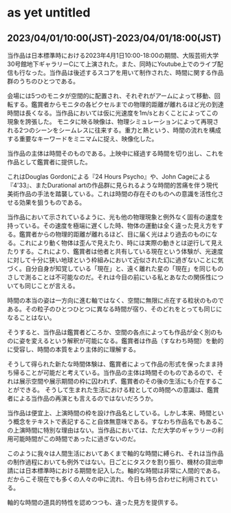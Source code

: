 # as yet untitled

## 2023/04/01/10:00(JST)-2023/04/01/18:00(JST)

<!-- 1. 概要 -->
  当作品は日本標準時における2023年4月1日10:00-18:00の期間、大阪芸術大学30号館地下ギャラリーCにて上演された。また、同時にYoutube上でのライブ配信も行なった。当作品は後述するスコアを用いて制作された、時間に関する作品群のうちのひとつである。

  <!-- TODO?: 作品のざっくりとした形態(展示形態, 二つのモード) -->
  会場には5つのモニタが空間的に配置され、それぞれがアームによって移動、回転する。鑑賞者からモニタの各ピクセルまでの物理的距離が離れるほど光の到達時間は長くなる。当作品においては仮に光速度を1m/sとおくことによってこの現象を誇張した。
  モニタに映る映像は、物理シミュレーションによって再現される2つのシーンをシームレスに往来する。重力と熱という、時間の流れを構成する重要なキーワードをミニマムに捉え、映像化した。<!-- 抽象化ではないよな, むしろ抽象化した表現にした方が良い？月っぽいテクスチャを剥がしてもっとプリミティブにしたら抽象化したことになるか？ -->

<!-- 2. 本題 -->

  <!-- 時間が作品の主体であること -->
  当作品の主体は時間そのものである。上映中に経過する時間を切り出し、これを作品として鑑賞者に提供した。

  <!-- TODO?: 24時間サイコやデュレーショナル・アートなど類似作品への言及 -->
  これはDouglas Gordonによる『24 Hours Psycho』や、John Cageによる『4'33』、またDurational artの作品群に見られるような時間的苦痛を伴う現代美術作品の手法を踏襲している。これは時間の存在そのものへの意識を活性化させる効果を狙うものである。

  <!-- TODO?: 時間という枠の曖昧さ, 時間は粒であることの気づき -->
  当作品において示されているように、光も他の物理現象と例外なく固有の速度を持っている。その速度を極端に遅くした時、物体の運動は全く違った見え方をする。鑑賞者からの物理的距離が離れるほど、目に届く光はより過去のものになる。これにより動く物体は歪んで見えたり、時には実際の動きとは逆行して見えたりする。これにより、鑑賞者は他者と共有している現在という体験が、光速度に対して十分に狭い地球という枠組みにおいて近似された幻に過ぎないことに気づく。自分自身が知覚している「現在」と、遠く離れた星の「現在」を同じものさしで測ることは不可能なのだ。それは今目の前にいる私とあなたの関係性についても同じことが言える。
  <!-- TODO: 重力と熱によっても時間を計測することができる（これは書かなくても良いのかもしれない） -->
  <!-- TODO: 時間についてのもう少し詳しい物理学的な説明（エントロピーや重力についても言及する） -->
  時間の本当の姿は一方向に進む軸ではなく、空間に無限に点在する粒状のものである。その粒子のひとつひとつに異なる時間が宿り、そのどれをとっても同じになることはない。

  <!-- TODO?: そうなると作品（時間）は鑑賞者どころか、空間の各点によっても全く違うものとなる -->
  そうすると、当作品は鑑賞者どころか、空間の各点によっても作品が全く別のものに姿を変えるという解釈が可能になる。鑑賞者は作品（すなわち時間）を動的に受容し、時間の本質をより主体的に理解する。

  <!-- TODO?: 時間が主体なので作品（時間の粒）を持ち帰ることが可能 -->
  そうして得られた新たな時間体験は、鑑賞者によって作品の形式を保ったまま持ち帰ることが可能だと考えている。当作品の主体は時間そのものであるので、それは展示空間や展示期間の枠に囚われず、鑑賞者のその後の生活にも介在することができる。
  そうして生まれた生活における粒としての時間への意識は、鑑賞者による当作品の再演とも言えるのではないだろうか。

  <!-- TODO?: 時間を文字に起こすこと自体がナンセンスなので上演時間は適当に設定した -->
  当作品は便宜上、上演時間の枠を設け作品名としている。しかし本来、時間という概念をテキストで表記すること自体無意味である。すなわち作品名でもあるこの上演時間に特別な理由はない。当作品においては、ただ大学のギャラリーの利用可能時間がこの時間であったに過ぎないのだ。
  <!-- NOTE: これは最後に言うことではない, 言うなら導入 -->
  このように我々は人間生活においてあくまで軸的な時間に縛られ、それは当作品の制作過程においても例外ではない。日ごとにタスクを割り振り、機材の貸出申請には日本標準時における期間を記入した。軸的な時間は非常に人間的である。だからこそ現在<!-- 軸的時間の使用例としての現在 -->でも多くの人々の中に流れ、今日も待ち合わせに利用されている。
  <!-- 日常生活においては便利だけど、大きいスケールで見た時にその軸的な時間にとらわれるのは危ない？ -->
  軸的な時間の道具的特性を認めつつも、違った見方を提供する。

<!-- スコアについて -->